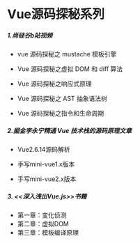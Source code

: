 # Vue源码探秘系列

##### 1.尚硅谷b站视频

* vue 源码探秘之 mustache 模板引擎

* Vue 源码探秘之虚拟 DOM 和 diff 算法

* Vue 源码探秘之响应式原理

* Vue 源码探秘之 AST 抽象语法树

* Vue 源码探秘之指令和生命周期

#####  2.掘金李永宁精通 Vue 技术栈的源码原理文章

* Vue2.6.14源码解析

* 手写mini-vue1.x版本

* 手写mini-vue2.x版本

##### 3. <<深入浅出Vue.js>>书籍

* 第一章：变化侦测
* 第二章：虚拟DOM
* 第三章：模板编译原理
